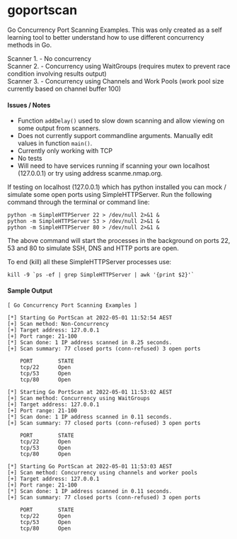 # goportscan
Go Concurrency Port Scanning Examples. This was only created as a self learning tool to better understand how to use different concurrency methods in Go. 

Scanner 1. - No concurrency  
Scanner 2. - Concurrency using WaitGroups (requires mutex to prevent race condition involving results output)  
Scanner 3. - Concurrency using Channels and Work Pools (work pool size currently based on channel buffer 100)

#### Issues / Notes
- Function `addDelay()` used to slow down scanning and allow viewing on some output from scanners.
- Does not currently support commandline arguments. Manually edit values in function `main()`.
- Currently only working with TCP
- No tests
- Will need to have services running if scanning your own localhost (127.0.0.1) or try using address scanme.nmap.org.

If testing on localhost (127.0.0.1) which has python installed you can mock / simulate some open ports using SimpleHTTPServer. Run the following command through the terminal or command line:
```terminal
python -m SimpleHTTPServer 22 > /dev/null 2>&1 &
python -m SimpleHTTPServer 53 > /dev/null 2>&1 &
python -m SimpleHTTPServer 80 > /dev/null 2>&1 &
```
The above command will start the processes in the background on ports 22, 53 and 80 to simulate SSH, DNS and HTTP ports are open.  
  
To end (kill) all these SimpleHTTPServer processes use:
```terminal
kill -9 `ps -ef | grep SimpleHTTPServer | awk '{print $2}'`
```
#### Sample Output
```
[ Go Concurrency Port Scanning Examples ]

[*] Starting Go PortScan at 2022-05-01 11:52:54 AEST
[+] Scan method: Non-Concurrency
[+] Target address: 127.0.0.1
[+] Port range: 21-100
[*] Scan done: 1 IP address scanned in 8.25 seconds.
[+] Scan summary: 77 closed ports (conn-refused) 3 open ports

    PORT        STATE
    tcp/22      Open
    tcp/53      Open
    tcp/80      Open

[*] Starting Go PortScan at 2022-05-01 11:53:02 AEST
[+] Scan method: Concurrency using WaitGroups
[+] Target address: 127.0.0.1
[+] Port range: 21-100
[*] Scan done: 1 IP address scanned in 0.11 seconds.
[+] Scan summary: 77 closed ports (conn-refused) 3 open ports

    PORT        STATE
    tcp/22      Open
    tcp/53      Open
    tcp/80      Open

[*] Starting Go PortScan at 2022-05-01 11:53:03 AEST
[+] Scan method: Concurrency using channels and worker pools
[+] Target address: 127.0.0.1
[+] Port range: 21-100
[*] Scan done: 1 IP address scanned in 0.11 seconds.
[+] Scan summary: 77 closed ports (conn-refused) 3 open ports

    PORT        STATE
    tcp/22      Open
    tcp/53      Open
    tcp/80      Open
```
